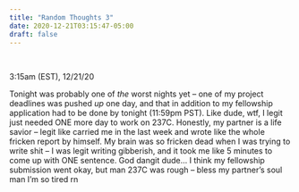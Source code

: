 ```yaml
---
title: "Random Thoughts 3"
date: 2020-12-21T03:15:47-05:00
draft: false
---
```


<br/>

3:15am (EST), 12/21/20

Tonight was probably one of *the* worst nights yet – one of my project deadlines was pushed *up* one day, and that in addition to my fellowship application had to be done by tonight (11:59pm PST). Like dude, wtf, I legit just needed ONE more day to work on 237C. Honestly, my partner is a life savior – legit like carried me in the last week and wrote like the whole fricken report by himself. My brain was so fricken dead when I was trying to write shit – I was legit writing gibberish, and it took me like 5 minutes to come up with ONE sentence. God dangit dude… I think my fellowship submission went okay, but man 237C was rough – bless my partner’s soul man I’m so tired rn